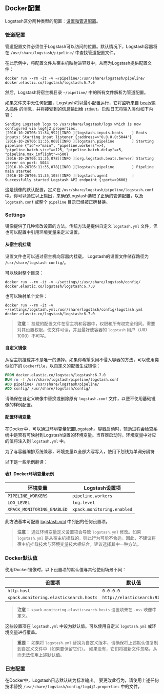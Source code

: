 ## Docker配置

Logstash区分两种类型的配置：[设置和管道配置](../04-Setting-Up-and-Running-Logstash/Logstash-Configuration-Files.md)。

### 管道配置
管道配置文件必须位于Logstash可以访问的位置。默认情况下，Logstash容器将在 `/usr/share/logstash/pipeline/` 中查找管道配置文件。

在此示例中，将配置文件从宿主机映射进容器中，从而为Logstash提供配置文件：

```shell
docker run --rm -it -v ~/pipeline/:/usr/share/logstash/pipeline/ docker.elastic.co/logstash/logstash:6.7.0
```

然后，Logstash将宿主机目录 `~/pipeline/` 中的所有文件解析为管道配置。

如果文件夹中无任何配置，Logstash将以最小配置运行，它将监听来自 [beats输入插件](../17-Input-plugins/beats.md) 的消息，并将接受到的信息输出给 `stdout`。启动日志将输入类似如下内容：

```shell
Sending Logstash logs to /usr/share/logstash/logs which is now configured via log4j2.properties.
[2016-10-26T05:11:34,992][INFO ][logstash.inputs.beats    ] Beats inputs: Starting input listener {:address=>"0.0.0.0:5044"}
[2016-10-26T05:11:35,068][INFO ][logstash.pipeline        ] Starting pipeline {"id"=>"main", "pipeline.workers"=>4, "pipeline.batch.size"=>125, "pipeline.batch.delay"=>5, "pipeline.max_inflight"=>500}
[2016-10-26T05:11:35,078][INFO ][org.logstash.beats.Server] Starting server on port: 5044
[2016-10-26T05:11:35,078][INFO ][logstash.pipeline        ] Pipeline main started
[2016-10-26T05:11:35,105][INFO ][logstash.agent           ] Successfully started Logstash API endpoint {:port=>9600}
```

这是镜像的默认配置，定义在 `/usr/share/logstash/pipeline/logstash.conf` 中。你可以通过以上输出，来确保Logstash选取了正确的管道配置，以及 `logstash.conf` 或整个 `pipeline` 目录已经被正确替换。

### Settings

镜像提供了几种修改设置的方法。传统方法是提供自定义 `logstash.yml` 文件，但也可以配置中引用环境变量来定义设置。

#### 从宿主机挂载

设置文件也可以通过宿主机向容器内挂载。 Logstash的设置文件储存路径为 `/usr/share/logstash config/`。

可以映射整个目录：

```shell
docker run --rm -it -v ~/settings/:/usr/share/logstash/config/ docker.elastic.co/logstash/logstash:6.7.0
```

也可以映射单个文件：

```shell
docker run --rm -it -v ~/settings/logstash.yml:/usr/share/logstash/config/logstash.yml docker.elastic.co/logstash/logstash:6.7.0
```

> **注意：**
> 挂载的配置文件在宿主机和容器中，权限和所有权完全相同。需要对其设置权限，使文件可读，并且最好使容器的 `logstash` 用户（UID 1000）不可写。

#### 自定义镜像

从宿主机挂载并不是唯一的选择。如果你希望采用不侵入容器的方法，可以使用类似如下的 `Dockerfile`，以自定义的配置生成镜像：

```dockerfile
FROM docker.elastic.co/logstash/logstash:6.7.0
RUN rm -f /usr/share/logstash/pipeline/logstash.conf
ADD pipeline/ /usr/share/logstash/pipeline/
ADD config/ /usr/share/logstash/config/
```

请确保在自定义映像中替换或删除原有 `logstash.conf` 文件，以便不使用基础镜像的样例配置。

#### 配置环境变量

在Docker中，可以通过环境变量配置Logstash。容器启动时，辅助进程会检查系统中是否有可映射到Logstash设置的环境变量。当容器启动时，环境变量中对应的值将注入到 `logstash.yml` 中。

为了与容器编排系统兼容，环境变量以全部大写写入，使用下划线为单词分隔符

以下是一些示例翻译：

#### 表1. Docker环境变量示例

| 环境变量                   | Logstash设置项             |
| -------------------------- | -------------------------- |
| `PIPELINE_WORKERS`         | `pipeline.workers`         |
| `LOG_LEVEL`                | `log.level`                |
| `XPACK_MONITORING_ENABLED` | `xpack.monitoring.enabled` |


此方法基本可配置 [logstash.yml](../04-Setting-Up-and-Running-Logstash/logstash.yml.md) 中列出的任何设置项。

> **注意：**
> 通过环境变量定义设置项会导致 `logstash.yml` 修改。如果 `logstash.yml` 是从宿主机挂载的，则此行为可能不合适。因此，不建议将宿主机挂载技术与环境变量技术相结合，建议选择其中一种方法。

### Docker默认值

使用Docker镜像时，以下设置项的默认值与其他使用场景不同：

| 设置项                                 | 默认值                      |
| -------------------------------------- | --------------------------- |
| `http.host`                            | `0.0.0.0`                   |
| `xpack.monitoring.elasticsearch.hosts` | `http://elasticsearch:9200` |

> **注意：**
> `xpack.monitoring.elasticsearch.hosts` 设置项未在 `-oss` 映像中定义。

这些设置项在 `logstash.yml` 中设为默认值。可以使用自定义 `logstash.yml` 或环境变量进行覆盖。

> **重要：**
> 如果将 `logstash.yml` 替换为自定义版本，请确保将上述默认值复制到自定义文件中（如果要保留它们）。 如果没有，它们将被新文件忽略，从而无法使用上述默认值。

### 日志配置

在Docker中，Logstash日志默认转为标准输出。 要更改此行为，请使用上述任何技术替换 `/usr/share/logstash/config/log4j2.properties` 中的文件。
